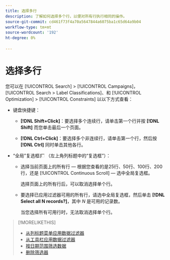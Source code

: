 ```yaml
---
title: 选择多行
description: 了解如何选择多个行，以便对所有行执行相同的操作。
source-git-commit: cd461f73f4a70a5647844a6075ba1c65d64a9b04
workflow-type: tm+mt
source-wordcount: '192'
ht-degree: 0%

---
```


# 选择多行

您可以在 [!UICONTROL Search] > [!UICONTROL Campaigns]， [!UICONTROL Search > Label Classifications]、和 [!UICONTROL Optimization] > [!UICONTROL Constraints] 以以下方式查看：

* 键盘快捷键：

   * **[!DNL Shift+Click]**：要选择多个连续行，请单击第一个行并按 **[!DNL Shift]** 而您单击最后一个页面。

   * **[!DNL Ctrl+Click]**：要选择多个非连续行，请单击第一个行，然后按 **[!DNL Ctrl]** 同时单击其他各行。

* “全局”复选框(![复选框](/help/search-social-commerce/assets/check-box.png) （左上角列标题中的“复选框”）：

   * 选择当前页面上的所有行 — 根据您查看的是25行、50行、100行、200行，还是 [!UICONTROL Continuous Scroll]  — 选中全局复选框。

      选择页面上的所有行后，可以取消选择单个行。

   * 要选择已应用过滤器可用的所有行，请选中全局复选框，然后单击 **[!DNL Select all N records?]**，其中 *N* 是可用的记录数。

      当您选择所有可用行时，无法取消选择单个行。

>[!MORELIKETHIS]
>
>* [从列标题菜单应用数据过滤器](../data-views/ad-hoc-settings/column-filter-apply-from-column-heading.md)
>* [从工具栏应用数据过滤器](../data-views/ad-hoc-settings/column-filter-apply-from-toolbar.md)
>* [按日期范围筛选数据](../data-views/ad-hoc-settings/date-filter.md)
>* [删除筛选器](../data-views/ad-hoc-settings/column-filter-remove.md)

